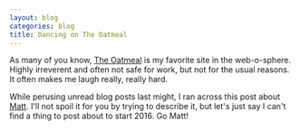 ```yaml
---
layout: blog
categories: blog
title: Dancing on The Oatmeal
---
```

As many of you know, [The Oatmeal](https://theoatmeal.com) is my favorite site in the web-o-sphere.  Highly irreverent and often not safe for work, but not for the usual reasons.  It often makes me laugh really, really hard.

While perusing unread blog posts last might, I ran across this post about [Matt](https://theoatmeal.com/blog/where_matt).  I'll not spoil it for you by trying to describe it, but let's just say I can't find a thing to post about to start 2016.  Go Matt!
